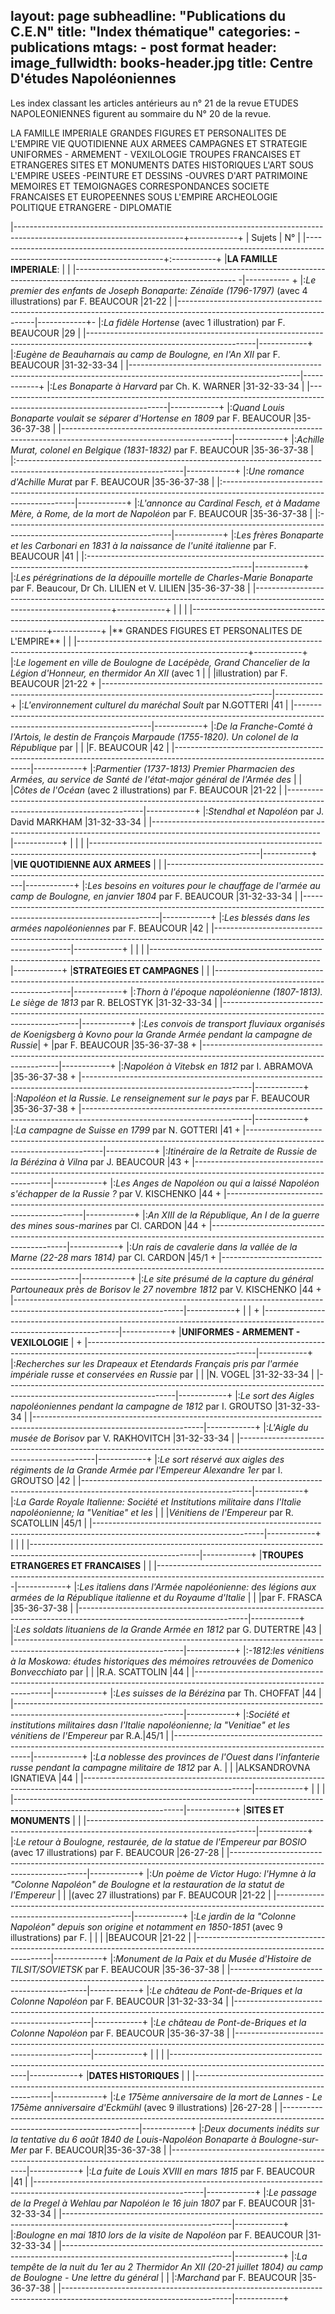 layout: page
subheadline:  "Publications du C.E.N"
title:  "Index thématique"
categories:
    - publications
mtags:
    - post format
header:
  image_fullwidth: books-header.jpg
  title: Centre D'études Napoléoniennes
--

Les index classant les articles antérieurs au n° 21 de la revue ETUDES NAPOLEONIENNES figurent au sommaire du N° 20 de la revue.

LA FAMILLE IMPERIALE
GRANDES FIGURES ET PERSONALITES DE L'EMPIRE
VIE QUOTIDIENNE AUX ARMEES
CAMPAGNES ET STRATEGIE 
UNIFORMES - ARMEMENT - VEXILOLOGIE
TROUPES FRANCAISES ET ETRANGERES
SITES ET MONUMENTS
DATES HISTORIQUES
L'ART SOUS L'EMPIRE
USEES -PEINTURE ET DESSINS -OUVRES D'ART
PATRIMOINE
MEMOIRES ET TEMOIGNAGES
CORRESPONDANCES
SOCIETE FRANCAISES ET EUROPEENNES SOUS L'EMPIRE
ARCHEOLOGIE
POLITIQUE ETRANGERE - DIPLOMATIE


|------------------------------------------------------------------------------------------------------------------------+------------+
| Sujets                                                                                                                 |     N°     |
|------------------------------------------------------------------------------------------------------------------------+:-----------+
|**LA FAMILLE IMPERIALE**:                                                                                               |            |
|---------------------------------------------------------------------------------------------------------------------- -|----------- +
|:*Le premier des enfants de Joseph Bonaparte: Zénaïde (1796-1797)* (avec 4 illustrations) par F. BEAUCOUR               |21-22       |
|------------------------------------------------------------------------------------------------------------------------|------------+-
|:*La fidèle Hortense* (avec 1 illustration) par F. BEAUCOUR                                                             |29          |
|------------------------------------------------------------------------------------------------------------------------|------------+
|:*Eugène de Beauharnais au camp de Boulogne, en l'An XII* par F. BEAUCOUR                                               |31-32-33-34 |
|------------------------------------------------------------------------------------------------------------------------|------------+
|:*Les Bonaparte à Harvard* par Ch. K. WARNER                                                                            |31-32-33-34 |
|------------------------------------------------------------------------------------------------------------------------|------------+
|:*Quand Louis Bonaparte voulait se séparer d'Hortense en 1809* par F. BEAUCOUR                                          |35-36-37-38 |
|------------------------------------------------------------------------------------------------------------------------|------------+
|:*Achille Murat, colonel en Belgique (1831-1832)* par F. BEAUCOUR                                                       |35-36-37-38 |
|:-----------------------------------------------------------------------------------------------------------------------|------------+
|:*Une romance d'Achille Murat* par F. BEAUCOUR                                                                          |35-36-37-38 |
|:-----------------------------------------------------------------------------------------------------------------------|------------+
|:*L'annonce au Cardinal Fesch, et à Madame Mère, à Rome, de la mort de Napoléon* par F. BEAUCOUR                        |35-36-37-38 |
|:-----------------------------------------------------------------------------------------------------------------------|------------+
|:*Les frères Bonaparte et les Carbonari en 1831 à la naissance de l'unité italienne* par F. BEAUCOUR                    |41          |
|:-----------------------------------------------------------------------------------------------------------------------|------------+
|:*Les pérégrinations de la dépouille mortelle de Charles-Marie Bonaparte* par F. Beaucour, Dr Ch. LILIEN et V. LILIEN   |35-36-37-38 | 
|------------------------------------------------------------------------------------------------------------------------+------------+
|                                                                                                                        |            |
|------------------------------------------------------------------------------------------------------------------------+------------+
|** GRANDES FIGURES ET PERSONALITES DE L'EMPIRE**                                                                        |            |
|------------------------------------------------------------------------------------------------------------------------+------------+
|:*Le logement en ville de Boulogne de Lacépède, Grand Chancelier de la Légion d'Honneur, en thermidor An XII* (avec 1   |            |
|illustration) par F. BEAUCOUR                                                                                           |21-22       + |------------------------------------------------------------------------------------------------------------------------|------------+
|:*L'environnement culturel du maréchal Soult* par N.GOTTERI                                                             |41          | |------------------------------------------------------------------------------------------------------------------------|------------+ |:*De la Franche-Comté à l'Artois, le destin de François Marpaude (1755-1820). Un colonel de la République* par          |            |
|F. BEAUCOUR                                                                                                             |42          |
|------------------------------------------------------------------------------------------------------------------------|------------+
|:*Parmentier (1737-1813) Premier Pharmacien des Armées, au service de Santé de l'état-major général de l'Armée des*     |            |
|*Côtes de l'Océan* (avec 2 illustrations) par F. BEAUCOUR                                                               |21-22       |
|------------------------------------------------------------------------------------------------------------------------|------------+
|:*Stendhal et Napoléon* par J. David MARKHAM                                                                            |31-32-33-34 | |------------------------------------------------------------------------------------------------------------------------|------------+ |                                                                                                                        |            |
|------------------------------------------------------------------------------------------------------------------------|------------+
|**VIE QUOTIDIENNE AUX ARMEES**                                                                                          |            |
|------------------------------------------------------------------------------------------------------------------------|------------+
|:*Les besoins en voitures pour le chauffage de l'armée au camp de Boulogne, en janvier 1804* par F. BEAUCOUR            |31-32-33-34 |
|------------------------------------------------------------------------------------------------------------------------|------------+
|:*Les blessés dans les armées napoléoniennes* par F. BEAUCOUR                                                           |42          |
|------------------------------------------------------------------------------------------------------------------------|------------+
|                                                                                                                        |            |
|------------------------------------------------------------------------------------------------------------------------|------------+
|**STRATEGIES ET CAMPAGNES**                                                                                                 |            |
|------------------------------------------------------------------------------------------------------------------------|------------+
|:*Thorn à l'époque napoléonienne (1807-1813). Le siège de 1813* par R. BELOSTYK                                         |31-32-33-34 |
|------------------------------------------------------------------------------------------------------------------------|------------+
|:*Les convois de transport fluviaux organisés de Koenigsberg à Kovno pour la Grande Armée pendant la campagne de Russie*|            +
|par F. BEAUCOUR                                                                                                         |35-36-37-38 +
|------------------------------------------------------------------------------------------------------------------------|------------+
|:*Napoléon à Vitebsk en 1812* par I. ABRAMOVA                                                                           |35-36-37-38 +
|------------------------------------------------------------------------------------------------------------------------|------------+
|:*Napoléon et la Russie. Le renseignement sur le pays* par F. BEAUCOUR                                                  |35-36-37-38 +
|------------------------------------------------------------------------------------------------------------------------|------------+
|:*La campagne de Suisse en 1799* par N. GOTTERI                                                                         |41          +
|------------------------------------------------------------------------------------------------------------------------|------------+
|:*Itinéraire de la Retraite de Russie de la Bérézina à Vilna* par J. BEAUCOUR                                           |43          + |------------------------------------------------------------------------------------------------------------------------|------------+ |:*Les Anges de Napoléon ou qui a laissé Napoléon s'échapper de la Russie ?* par V. KISCHENKO                            |44          +
|------------------------------------------------------------------------------------------------------------------------|------------+
|:*An XIII de la République, An I de la guerre des mines sous-marines* par Cl. CARDON                                    |44          +
|------------------------------------------------------------------------------------------------------------------------|------------+
|:*Un rais de cavalerie dans la vallée de la Marne (22-28 mars 1814)* par Cl. CARDON                                     |45/1        +
|------------------------------------------------------------------------------------------------------------------------|------------+
|:*Le site présumé de la capture du général Partouneaux près de Borisov le 27 novembre 1812* par V. KISCHENKO            |44          +
|------------------------------------------------------------------------------------------------------------------------|------------+
|                                                                                                                        |            +
|------------------------------------------------------------------------------------------------------------------------|------------+
|**UNIFORMES - ARMEMENT - VEXILOLOGIE**                                                                                  |            +
|------------------------------------------------------------------------------------------------------------------------|------------+
|:*Recherches sur les Drapeaux et Etendards Français pris par l'armée impériale russe et conservées en Russie* par       |            |
|N. VOGEL                                                                                                                |31-32-33-34 |
|------------------------------------------------------------------------------------------------------------------------|------------+
|:*Le sort des Aigles napoléoniennes pendant la campagne de 1812* par I. GROUTSO                                         |31-32-33-34 |
|------------------------------------------------------------------------------------------------------------------------|------------+
|:*L'Aigle du musée de Borisov* par V. RAKHOVITCH                                                                        |31-32-33-34 |
|------------------------------------------------------------------------------------------------------------------------|------------+
|:*Le sort réservé aux aigles des régiments de la Grande Armée par l'Empereur Alexandre 1er* par I. GROUTSO              |42          | |------------------------------------------------------------------------------------------------------------------------|------------+ |:*La Garde Royale Italienne: Société et Institutions militaire dans l'Italie napoléonienne; la "Venitiae" et les*       |            |
|*Vénitiens de l'Empereur* par R. SCATOLLIN                                                                              |45/1        | |------------------------------------------------------------------------------------------------------------------------|------------+
|                                                                                                                        |            |
|------------------------------------------------------------------------------------------------------------------------|------------+
|**TROUPES ETRANGERES ET FRANCAISES**                                                                                    |            |
|------------------------------------------------------------------------------------------------------------------------|------------+
|:*Les italiens dans l'Armée napoléonienne: des légions aux armées de la République italienne et du Royaume d'Italie*    |            | 
|par F. FRASCA                                                                                                           |35-36-37-38 |
|------------------------------------------------------------------------------------------------------------------------|------------+
|:*Les soldats lituaniens de la Grande Armée en 1812* par G. DUTERTRE                                                    |43          |
|------------------------------------------------------------------------------------------------------------------------|------------+
|:*-1812:les vénitiens à la Moskowa: études historiques des mémoires retrouvées de Domenico Bonvecchiato* par            |            | |R.A. SCATTOLIN                                                                                                          |44          |
|------------------------------------------------------------------------------------------------------------------------|------------+
|:*Les suisses de la Bérézina* par Th. CHOFFAT                                                                           |44          |
|------------------------------------------------------------------------------------------------------------------------|------------+
|:*Société et institutions militaires dasn l'Italie napoléonienne; la "Venitiae" et les vénitiens de l'Empereur* par R.A.|45/1        |
|------------------------------------------------------------------------------------------------------------------------|------------+
|:*La noblesse des provinces de l'Ouest dans l'infanterie russe pendant la campagne militaire de 1812* par A.            |            |
|ALKSANDROVNA IGNATIEVA                                                                                                  |44          |
|------------------------------------------------------------------------------------------------------------------------|------------+
|                                                                                                                        |            |
|------------------------------------------------------------------------------------------------------------------------|------------+
|**SITES ET MONUMENTS**                                                                                                  |            |
|------------------------------------------------------------------------------------------------------------------------|------------+
|:*Le retour à Boulogne, restaurée, de la statue de l'Empereur par BOSIO* (avec 17 illustrations) par F. BEAUCOUR        |26-27-28    |
|------------------------------------------------------------------------------------------------------------------------|------------+
|:*Un poème de Victor Hugo: l'Hymne à la "Colonne Napoléon" de Boulogne et la restauration de la statut de l'Empereur*   |            |
|(avec 27 illustrations) par F. BEAUCOUR                                                                                 |21-22       |
|------------------------------------------------------------------------------------------------------------------------|------------+
|:*Le jardin de la "Colonne Napoléon" depuis son origine et notamment en 1850-1851* (avec 9 illustrations) par F. |      |            |
|BEAUCOUR                                                                                                                |21-22       |
|------------------------------------------------------------------------------------------------------------------------|------------+
|:*Monument de la Paix et du Musée d'Histoire de TILSIT/SOVIETSK* par F. BEAUCOUR                                        |35-36-37-38 |
|------------------------------------------------------------------------------------------------------------------------|------------+
|:*Le château de Pont-de-Briques et la Colonne Napoléon* par F. BEAUCOUR                                                 |31-32-33-34 |
|------------------------------------------------------------------------------------------------------------------------|------------+
|:*Le château de Pont-de-Briques et la Colonne Napoléon* par F. BEAUCOUR                                                 |35-36-37-38 |
|------------------------------------------------------------------------------------------------------------------------|------------+
|                                                                                                                        |            |
|------------------------------------------------------------------------------------------------------------------------|------------+
|**DATES HISTORIQUES**                                                                                                   |            |
|------------------------------------------------------------------------------------------------------------------------|------------+
|:*Le 175ème anniversaire de la mort de Lannes - Le 175ème anniversaire d'Eckmühl* (avec 9 illustrations)                |26-27-28    |
|------------------------------------------------------------------------------------------------------------------------|------------+
|:*Deux documents inédits sur la tentative du 6 août 1840 de Louis-Napoléon Bonaparte à Boulogne-sur-Mer* par F. BEAUCOUR|35-36-37-38 |
|------------------------------------------------------------------------------------------------------------------------|------------+
|:*La fuite de Louis XVIII en mars 1815* par F. BEAUCOUR                                                                 |41          |
|------------------------------------------------------------------------------------------------------------------------|------------+
|:*Le passage de la Pregel à Wehlau par Napoléon le 16 juin 1807* par F. BEAUCOUR                                        |31-32-33-34 |
|------------------------------------------------------------------------------------------------------------------------|------------+
|:*Boulogne en mai 1810 lors de la visite de Napoléon* par F. BEAUCOUR                                                   |31-32-33-34 |
|------------------------------------------------------------------------------------------------------------------------|------------+
|:*La tempête de la nuit du 1er au 2 Thermidor An XII (20-21 juillet 1804) au camp de Boulogne - Une lettre du général*  |            | |:*Marchand* par F. BEAUCOUR                                                                                             |35-36-37-38 |
|------------------------------------------------------------------------------------------------------------------------|------------+













